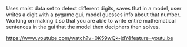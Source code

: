 Uses mnist data set to detect different digits, saves that in a model, user writes a digit with a pygame gui, model guesses info about that number. Working on making it so that you are able to write entire mathematical sentences in the gui that the model then deciphers then solves.

https://www.youtube.com/watch?v=0K59wQk-jdY&feature=youtu.be
